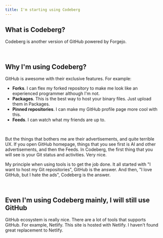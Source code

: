 ```yaml
---
title: I'm starting using Codeberg
---
```

## What is Codeberg?
Codeberg is another version of GitHub powered by Forgejo.

<br>

## Why I'm using Codeberg?
GitHub is awesome with their exclusive features. For example:
- <strong>Forks</strong>. I can flex my forked repository to make me look like an experienced programmer although I'm not.
- <strong>Packages</strong>. This is the best way to host your binary files. Just upload them in Packages.
- <strong>Pinned repositories</strong>. I can make my GitHub profile page more cool with this.
- <strong>Feeds</strong>. I can watch what my friends are up to.

<br>

But the things that bothers me are their advertisements, and quite terrible UX. If you open GitHub homepage, things that you see first is AI and other advertisements, and then the Feeds.
In Codeberg, the first thing that you will see is your Git status and activities. Very nice.

My principle when using tools is to get the job done. It all started with "I want to host my Git repositories", GitHub is the answer. And then, "I love GitHub, but I hate the ads", Codeberg is the answer.

<br>

## Even I'm using Codeberg mainly, I will still use GitHub
GitHub ecosystem is really nice. There are a lot of tools that supports GitHub. For example, Netlify. This site is hosted with Netlify. I haven't found great replacement to Netlify.

